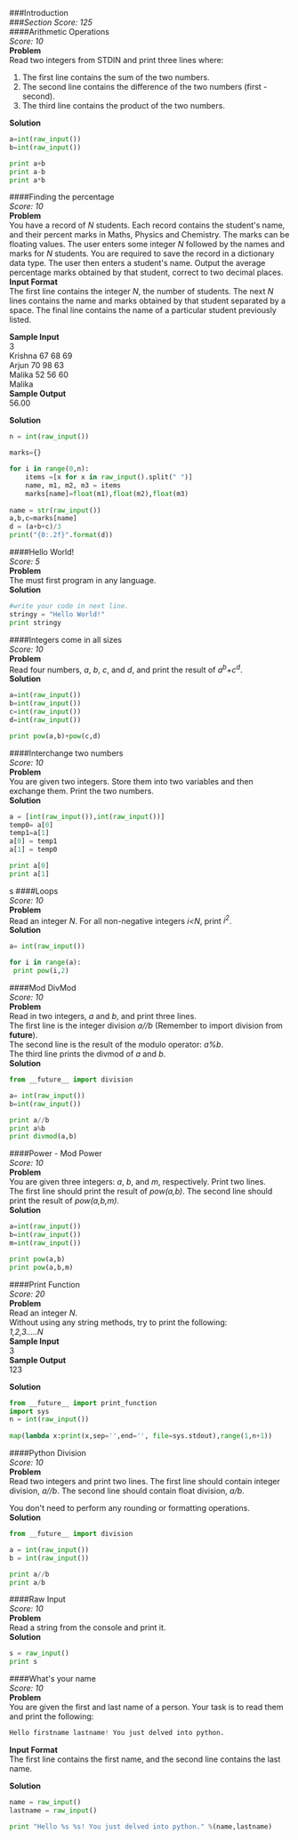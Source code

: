 ###Introduction  
###*Section Score: 125*  
####Arithmetic Operations  
*Score: 10*  
**Problem**  
Read two integers from STDIN and print three lines where:  
1. The first line contains the sum of the two numbers.  
2. The second line contains the difference of the two numbers (first - second).  
3. The third line contains the product of the two numbers.  

**Solution**
```python
a=int(raw_input())
b=int(raw_input())

print a+b
print a-b
print a*b
```  
####Finding the percentage   
*Score: 10*  
**Problem**  
You have a record of *N* students. Each record contains the student's name, and their percent marks in Maths, Physics and Chemistry. The marks can be floating values. The user enters some integer *N* followed by the names and marks for *N* students. You are required to save the record in a dictionary data type. The user then enters a student's name. Output the average percentage marks obtained by that student, correct to two decimal places.  
**Input Format**  
The first line contains the integer *N*, the number of students. The next *N* lines contains the name and marks obtained by that student separated by a space. The final line contains the name of a particular student previously listed.

**Sample Input**  
3  
Krishna 67 68 69  
Arjun 70 98 63  
Malika 52 56 60  
Malika  
**Sample Output**  
56.00  

**Solution**  
```python  
n = int(raw_input())

marks={}

for i in range(0,n):
    items =[x for x in raw_input().split(" ")]
    name, m1, m2, m3 = items
    marks[name]=float(m1),float(m2),float(m3)
    
name = str(raw_input())
a,b,c=marks[name]
d = (a+b+c)/3
print("{0:.2f}".format(d))
```  
####Hello World!  
*Score: 5*  
**Problem**  
The must first program in any language.  
**Solution**  
```python  
#write your code in next line. 
stringy = "Hello World!"
print stringy
```  
####Integers come in all sizes  
*Score: 10*  
**Problem**  
Read four numbers, *a*, *b*, *c*, and *d*, and print the result of *a*<sup>*b*</sup>*+c*<sup>*d*</sup>.  
**Solution**  
```python
a=int(raw_input())
b=int(raw_input())
c=int(raw_input())
d=int(raw_input())

print pow(a,b)+pow(c,d)
```  
####Interchange two numbers   
*Score: 10*  
**Problem**  
You are given two integers. Store them into two variables and then exchange them. Print the two numbers.  
**Solution**  
```python
a = [int(raw_input()),int(raw_input())]
temp0= a[0]
temp1=a[1]
a[0] = temp1
a[1] = temp0

print a[0]
print a[1]
```   
s
####Loops  
*Score: 10*  
**Problem**  
Read an integer *N*. For all non-negative integers *i<N*, print *i<sup>2</sup>*.  
**Solution**  
```python  
a= int(raw_input())

for i in range(a):
 print pow(i,2)
```  
####Mod DivMod  
*Score: 10*  
**Problem**  
Read in two integers, *a* and *b*, and print three lines.  
The first line is the integer division *a//b* (Remember to import division from __future__).  
The second line is the result of the modulo operator: *a%b*.  
The third line prints the divmod of *a* and *b*.  
**Solution**  
```python  
from __future__ import division

a= int(raw_input())
b=int(raw_input())

print a//b
print a%b
print divmod(a,b)
```  

####Power - Mod Power  
*Score: 10*  
**Problem**  
You are given three integers: *a*, *b*, and *m*, respectively. Print two lines.  
The first line should print the result of *pow(a,b)*. The second line should print the result of *pow(a,b,m)*.  
**Solution**  
```python  
a=int(raw_input())
b=int(raw_input())
m=int(raw_input())

print pow(a,b)
print pow(a,b,m)
```  
####Print Function  
*Score: 20*  
**Problem**  
Read an integer *N*.  
Without using any string methods, try to print the following:  
*1,2,3.....N*  
**Sample Input**  
3  
**Sample Output**  
123  

**Solution**  
```python
from __future__ import print_function
import sys
n = int(raw_input())
    
map(lambda x:print(x,sep='',end='', file=sys.stdout),range(1,n+1))
```  
####Python Division  
*Score: 10*  
**Problem**  
Read two integers and print two lines. The first line should contain integer division, *a//b*. The second line should contain float division, *a/b*.  

You don't need to perform any rounding or formatting operations.  
**Solution**  
```python
from __future__ import division

a = int(raw_input())
b = int(raw_input())

print a//b
print a/b
```  
####Raw Input  
*Score: 10*  
**Problem**  
Read a string from the console and print it.  
**Solution**  
```python  
s = raw_input()
print s 
```  
####What's your name  
*Score: 10*  
**Problem**  
You are given the first and last name of a person. Your task is to read them and print the following:  
```python
Hello firstname lastname! You just delved into python.  
```  
**Input Format**  
The first line contains the first name, and the second line contains the last name.  

**Solution**  
```python
name = raw_input()
lastname = raw_input()

print "Hello %s %s! You just delved into python." %(name,lastname)
```  
